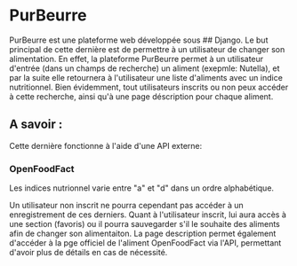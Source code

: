 # PurBeurre

PurBeurre est une plateforme web développée sous ## Django.
Le but principal de cette dernière est de permettre à un utilisateur de changer son alimentation.
En effet, la plateforme PurBeurre permet à un utilisateur d'entrée (dans un champs de recherche) un aliment (exepmle: Nutella),  et par la suite elle retournera à l'utilisateur une liste d'aliments avec un indice nutritionnel.
Bien évidemment, tout utilisateurs inscrits ou non peux accéder à cette recherche, ainsi qu'à une page déscription pour chaque aliment.



## A savoir :

Cette dernière fonctionne à l'aide d'une API externe:
### OpenFoodFact

Les indices nutrionnel varie entre "a" et "d" dans un ordre alphabétique.

Un utilisateur non inscrit ne pourra cependant pas accéder à un enregistrement de ces derniers.
Quant à l'utilisateur inscrit, lui aura accès à une section (favoris) ou il pourra sauvegarder s'il le souhaite des aliments afin de changer son alimentaiton.
La page description permet également d'accéder à la pge officiel de l'aliment OpenFoodFact via l'API, permettant d'avoir plus de détails en cas de nécessité.
